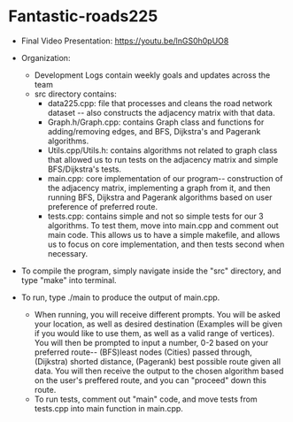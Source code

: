 # Fantastic-roads225

- Final Video Presentation: https://youtu.be/lnGS0h0pUO8

- Organization: 
    - Development Logs contain weekly goals and updates across the team
    - src directory contains: 
        - data225.cpp: file that processes and cleans the road network dataset -- also constructs the adjacency matrix with that data.
        - Graph.h/Graph.cpp: contains Graph class and functions for adding/removing edges, and BFS, Dijkstra's and Pagerank algorithms.
        - Utils.cpp/Utils.h: contains algorithms not related to graph class that allowed us to run tests on the adjacency matrix and simple BFS/Dijkstra's tests.
        - main.cpp: core implementation of our program-- construction of the adjacency matrix, implementing a graph from it, and then running BFS, Dijkstra and Pagerank algorithms based on user preference of preferred route. 
        - tests.cpp: contains simple and not so simple tests for our 3 algorithms. To test them, move into main.cpp and comment out main code. This allows us to have a simple makefile, and allows us to focus on core implementation, and then tests second when necessary. 

- To compile the program, simply navigate inside the "src" directory, and type "make" into terminal. 
- To run, type ./main to produce the output of main.cpp.
    - When running, you will receive different prompts. You will be asked your location, as well as desired destination (Examples will be given if you would like to use them, as well as a valid range of vertices). You will then be prompted to input a number, 0-2 based on your preferred route-- (BFS)least nodes (Cities) passed through, (Dijkstra) shorted distance, (Pagerank) best possible route given all data. You will then receive the output to the chosen algorithm based on the user's preffered route, and you can "proceed" down this route. 
    - To run tests, comment out "main" code, and move tests from tests.cpp into main function in main.cpp.
